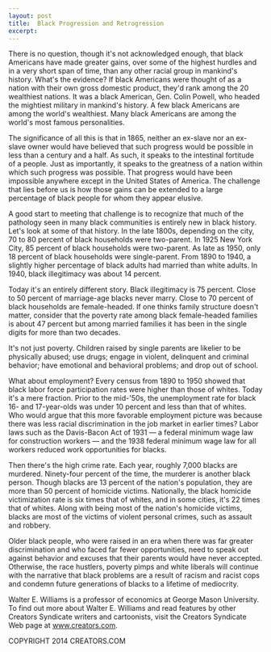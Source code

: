 ```yaml
---
layout: post
title:  Black Progression and Retrogression
excerpt:
---
```


There is no question, though it's not acknowledged enough, that black Americans have made greater gains, over some of the highest hurdles and in a very short span of time, than any other racial group in mankind's history. What's the evidence? If black Americans were thought of as a nation with their own gross domestic product, they'd rank among the 20 wealthiest nations. It was a black American, Gen. Colin Powell, who headed the mightiest military in mankind's history. A few black Americans are among the world's wealthiest. Many black Americans are among the world's most famous personalities.

The significance of all this is that in 1865, neither an ex-slave nor an ex-slave owner would have believed that such progress would be possible in less than a century and a half. As such, it speaks to the intestinal fortitude of a people. Just as importantly, it speaks to the greatness of a nation within which such progress was possible. That progress would have been impossible anywhere except in the United States of America. The challenge that lies before us is how those gains can be extended to a large percentage of black people for whom they appear elusive.

A good start to meeting that challenge is to recognize that much of the pathology seen in many black communities is entirely new in black history. Let's look at some of that history. In the late 1800s, depending on the city, 70 to 80 percent of black households were two-parent. In 1925 New York City, 85 percent of black households were two-parent. As late as 1950, only 18 percent of black households were single-parent. From 1890 to 1940, a slightly higher percentage of black adults had married than white adults. In 1940, black illegitimacy was about 14 percent.

Today it's an entirely different story. Black illegitimacy is 75 percent. Close to 50 percent of marriage-age blacks never marry. Close to 70 percent of black households are female-headed. If one thinks family structure doesn't matter, consider that the poverty rate among black female-headed families is about 47 percent but among married families it has been in the single digits for more than two decades.

 It's not just poverty. Children raised by single parents are likelier to be physically abused; use drugs; engage in violent, delinquent and criminal behavior; have emotional and behavioral problems; and drop out of school.

What about employment? Every census from 1890 to 1950 showed that black labor force participation rates were higher than those of whites. Today it's a mere fraction. Prior to the mid-'50s, the unemployment rate for black 16- and 17-year-olds was under 10 percent and less than that of whites. Who would argue that this more favorable employment picture was because there was less racial discrimination in the job market in earlier times? Labor laws such as the Davis-Bacon Act of 1931 — a federal minimum wage law for construction workers — and the 1938 federal minimum wage law for all workers reduced work opportunities for blacks.

Then there's the high crime rate. Each year, roughly 7,000 blacks are murdered. Ninety-four percent of the time, the murderer is another black person. Though blacks are 13 percent of the nation's population, they are more than 50 percent of homicide victims. Nationally, the black homicide victimization rate is six times that of whites, and in some cities, it's 22 times that of whites. Along with being most of the nation's homicide victims, blacks are most of the victims of violent personal crimes, such as assault and robbery.

Older black people, who were raised in an era when there was far greater discrimination and who faced far fewer opportunities, need to speak out against behavior and excuses that their parents would have never accepted. Otherwise, the race hustlers, poverty pimps and white liberals will continue with the narrative that black problems are a result of racism and racist cops and condemn future generations of blacks to a lifetime of mediocrity.

Walter E. Williams is a professor of economics at George Mason University. To find out more about Walter E. Williams and read features by other Creators Syndicate writers and cartoonists, visit the Creators Syndicate Web page at www.creators.com.

COPYRIGHT 2014 CREATORS.COM
